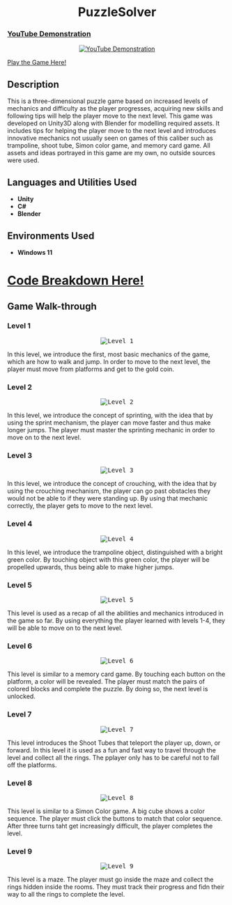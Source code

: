 
<h1 align="center">PuzzleSolver</h1>

### [YouTube Demonstration](https://www.youtube.com/watch?v=wtw1QMQUFRQ)

<p align="center">
  <a href="https://www.youtube.com/watch?v=wtw1QMQUFRQ"><img src="https://img.youtube.com/vi/wtw1QMQUFRQ/0.jpg" alt="YouTube Demonstration"></a>
</p>


<a href="https://play.unity.com/mg/other/firstperson-3" target="_blank">Play the Game Here!</a>


<h2>Description</h2>

<p>This is a three-dimensional puzzle game based on increased levels of mechanics and difficulty as the player progresses, acquiring new skills and following tips will help the player move to the next level. This game was developed on Unity3D along with Blender for modelling required assets. It includes tips for helping the player move to the next level and introduces innovative mechanics not usually seen on games of this caliber such as trampoline, shoot tube, Simon color game, and memory card game. All assets and ideas portrayed in this game are my own, no outside sources were used.</p>

<h2>Languages and Utilities Used</h2>

<ul>
  <li><b>Unity</b></li>
  <li><b>C#</b></li>
  <li><b>Blender</b></li>
</ul>

<h2>Environments Used</h2>

<ul>
  <li><b>Windows 11</b></li>
</ul>

<h1>
<a href="https://github.com/pedromussi1/PuzzleSolver/blob/main/READCODE.md">Code Breakdown Here!</a>
</h1>


<h2>Game Walk-through</h2>

<h3>Level 1</h3>

<p align="center">
  <kbd><img src="https://i.imgur.com/KRMatUC.png" alt="Level 1"></kbd>
</p>

<p>In this level, we introduce the first, most basic mechanics of the game, which are how to walk and jump. In order to move to the next level, the player must move from platforms and get to the gold coin.</p>

<h3>Level 2</h3>

<p align="center">
  <kbd><img src="https://i.imgur.com/ZCM5RN7.png" alt="Level 2"></kbd>
</p>

<p>In this level, we introduce the concept of sprinting, with the idea that by using the sprint mechanism, the player can move faster and thus make longer jumps. The player must master the sprinting mechanic in order to move on to the next level.</p>

<h3>Level 3</h3>

<p align="center">
  <kbd><img src="https://i.imgur.com/AGIusI8.png" alt="Level 3"></kbd>
</p>

<p>In this level, we introduce the concept of crouching, with the idea that by using the crouching mechanism, the player can go past obstacles they would not be able to if they were standing up. By using that mechanic correctly, the player gets to move to the next level.</p>


<h3>Level 4</h3>

<p align="center">
  <kbd><img src="https://i.imgur.com/3dfoBgc.png" alt="Level 4"></kbd>
</p>

<p>In this level, we introduce the trampoline object, distinguished with a bright green color. By touching object with this green color, the player will be propelled upwards, thus being able to make higher jumps.</p>

<h3>Level 5</h3>

<p align="center">
  <kbd><img src="https://i.imgur.com/RLMFD1t.png" alt="Level 5"></kbd>
</p>

<p>This level is used as a recap of all the abilities and mechanics introduced in the game so far. By using everything the player learned with levels 1-4, they will be able to move on to the next level.</p>

<h3>Level 6</h3>

<p align="center">
  <kbd><img src="https://i.imgur.com/4mwyQXP.png" alt="Level 6"></kbd>
</p>

<p>This level is similar to a memory card game. By touching each button on the platform, a color will be revealed. The player must match the pairs of colored blocks and complete the puzzle. By doing so, the next level is unlocked.</p>

<h3>Level 7</h3>

<p align="center">
  <kbd><img src="https://i.imgur.com/Mdney5Y.png" alt="Level 7"></kbd>
</p>

<p>This level introduces the Shoot Tubes that teleport the player up, down, or forward. In this level it is used as a fun and fast way to travel through the level and collect all the rings. The pplayer only has to be careful not to fall off the platforms.</p>

<h3>Level 8</h3>

<p align="center">
  <kbd><img src="https://i.imgur.com/Miq0agH.png" alt="Level 8"></kbd>
</p>

<p>This level is similar to a Simon Color game. A big cube shows a color sequence. The player must click the buttons to match that color sequence. After three turns taht get increasingly difficult, the player completes the level.</p>

<h3>Level 9</h3>

<p align="center">
  <kbd><img src="https://i.imgur.com/kyygtZ3.png" alt="Level 9"></kbd>
</p>

<p>This level is a maze. The player must go inside the maze and collect the rings hidden inside the rooms. They must track their progress and fidn their way to all the rings to complete the level.</p>



